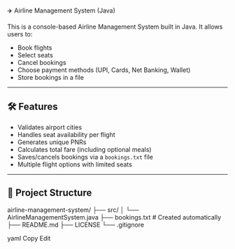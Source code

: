 ✈️ Airline Management System (Java)

This is a console-based Airline Management System built in Java. It allows users to:

- Book flights
- Select seats
- Cancel bookings
- Choose payment methods (UPI, Cards, Net Banking, Wallet)
- Store bookings in a file

---

## 🛠 Features

- Validates airport cities
- Handles seat availability per flight
- Generates unique PNRs
- Calculates total fare (including optional meals)
- Saves/cancels bookings via a `bookings.txt` file
- Multiple flight options with limited seats

---

## 📁 Project Structure

airline-management-system/
├── src/
│ └── AirlineManagementSystem.java
├── bookings.txt # Created automatically
├── README.md
├── LICENSE
└── .gitignore

yaml
Copy
Edit
